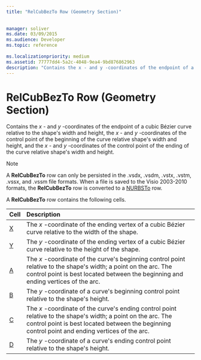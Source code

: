 ```yaml
---
title: "RelCubBezTo Row (Geometry Section)"
 
 
manager: soliver
ms.date: 03/09/2015
ms.audience: Developer
ms.topic: reference
 
ms.localizationpriority: medium
ms.assetid: 77777dd4-5a2c-4048-9ea4-9bd876862963
description: "Contains the x - and y -coordinates of the endpoint of a cubic Bézier curve relative to the shape's width and height, the x - and y -coordinates of the control point of the beginning of the curve relative shape's width and height, and the x - and y -coordinates of the control point of the ending of the curve relative shape's width and height."
---
```


# RelCubBezTo Row (Geometry Section)

Contains the  *x*  - and  *y*  -coordinates of the endpoint of a cubic Bézier curve relative to the shape's width and height, the  *x*  - and  *y*  -coordinates of the control point of the beginning of the curve relative shape's width and height, and the  *x*  - and  *y*  -coordinates of the control point of the ending of the curve relative shape's width and height. 
  
> [!NOTE]
> A **RelCubBezTo** row can only be persisted in the .vsdx, .vsdm, .vstx, .vstm, .vssx, and .vssm file formats. When a file is saved to the Visio 2003-2010 formats, the **RelCubBezTo** row is converted to a [NURBSTo](nurbsto-row-geometry-section.md) row. 
  
A **RelCubBezTo** row contains the following cells. 
  
|**Cell**|**Description**|
|:-----|:-----|
|[X](x-cell-geometry-section.md) <br/> |The *x*  -coordinate of the ending vertex of a cubic Bézier curve relative to the width of the shape. |
|[Y](y-cell-geometry-section.md) <br/> |The *y*  -coordinate of the ending vertex of a cubic Bézier curve relative to the height of the shape. |
|[A](a-cell-geometry-section.md) <br/> |The *x*  -coordinate of the curve's beginning control point relative to the shape's width; a point on the arc. The control point is best located between the beginning and ending vertices of the arc. |
|[B](b-cell-geometry-section.md) <br/> |The *y*  -coordinate of a curve's beginning control point relative to the shape's height. |
|[C](c-cell-geometry-section.md) <br/> |The *x*  -coordinate of the curve's ending control point relative to the shape's width; a point on the arc. The control point is best located between the beginning control point and ending vertices of the arc. |
|[D](d-cell-geometry-section.md) <br/> |The *y*  -coordinate of a curve's ending control point relative to the shape's height. |
   

